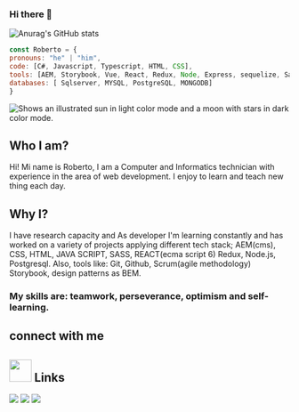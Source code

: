 ### Hi there 👋

![Anurag's GitHub stats](https://github-readme-stats.vercel.app/api?username=roberto0627&show_icons=true&theme=radical)

```js
const Roberto = {
pronouns: "he" | "him",
code: [C#, Javascript, Typescript, HTML, CSS],
tools: [AEM, Storybook, Vue, React, Redux, Node, Express, sequelize, Sass, Bootstrap, Webpack, Babel]
databases: [ Sqlserver, MYSQL, PostgreSQL, MONGODB]
}
```
<picture>
  <source media="(prefers-color-scheme: dark)" srcset="https://user-images.githubusercontent.com/25423296/163456776-7f95b81a-f1ed-45f7-b7ab-8fa810d529fa.png">
  <source media="(prefers-color-scheme: light)" srcset="https://user-images.githubusercontent.com/25423296/163456779-a8556205-d0a5-45e2-ac17-42d089e3c3f8.png">
  <img alt="Shows an illustrated sun in light color mode and a moon with stars in dark color mode." src="https://user-images.githubusercontent.com/25423296/163456779-a8556205-d0a5-45e2-ac17-42d089e3c3f8.png">
</picture>

## Who I am?

Hi! Mi name is Roberto, I am a Computer and Informatics technician with experience in the area of ​​web development. I enjoy to learn and teach new thing each day.

## Why I?

I have research capacity and  As developer I'm learning constantly and has worked on a variety of projects applying different tech stack;  AEM(cms), CSS, HTML, JAVA SCRIPT, SASS, REACT(ecma script 6) Redux, Node.js, Postgresql.  Also, tools like: Git, Github, Scrum(agile methodology) Storybook, design patterns as BEM.

### My skills are: teamwork, perseverance, optimism and self-learning.

## connect with me

## <img height="40" src="https://raw.githubusercontent.com/innng/innng/master/assets/kyubey.gif"/> Links
[![](https://img.shields.io/badge/-linkedin-0073B1?style=flat-square)](https://www.linkedin.com/in/roberto-carlos-vargas-b00423232/)
[![](https://img.shields.io/badge/-twitter-1C9CEA?style=flat-square)](https://twitter.com/RobertoVars)
[![](https://img.shields.io/badge/-instagram-EE3E5D?style=flat-square)](https://www.instagram.com/robertowebdeveloper/)

